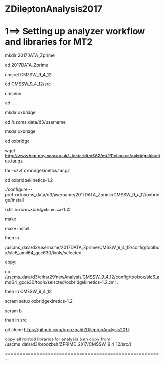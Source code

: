 # ZDileptonAnalysis2017

1==> Setting up analyzer workflow and libraries for MT2
=======================================================

mkdir 2017DATA_Zprime

cd 2017DATA_Zprime

cmsrel CMSSW_9_4_12

cd CMSSW_9_4_12/src

cmsenv

cd ..

mkdir oxbridge

cd /uscms_data/d3/username

mkdir oxbridge

cd oxbridge

wget http://www.hep.phy.cam.ac.uk/~lester/dtm662/mt2/Releases/oxbridgekinetics.tar.gz

tar -xzvf oxbridgekinetics.tar.gz

cd oxbridgekinetics-1.2

./configure --prefix=/uscms_data/d3/username/2017DATA_Zprime/CMSSW_9_4_12/oxbridge/install

(still inside oxbridgekinetics-1.2)

make

make install

then in

/uscms_data/d3/username/2017DATA_Zprime/CMSSW_9_4_12/config/toolbox/slc6_amd64_gcc630/tools/selected

copy:

cp /uscms_data/d3/cihar29/newAnalysis/CMSSW_9_4_12/config/toolbox/slc6_amd64_gcc630/tools/selected/oxbridgekinetics-1.2.xml .

then in CMSSW_9_4_12

scram setup oxbridgekinetics-1.2

scram b

then in src

git clone https://github.com/broozbah/ZDileptonAnalysis2017

copy all related libraries for analysis (can copy from /uscms_data/d3/broozbah/ZPRIME_2017/CMSSW_9_4_12/src/)

=======================================================

